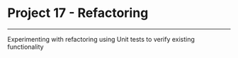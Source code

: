 # Project 17 - Refactoring
---

Experimenting with refactoring using Unit tests to verify existing functionality
